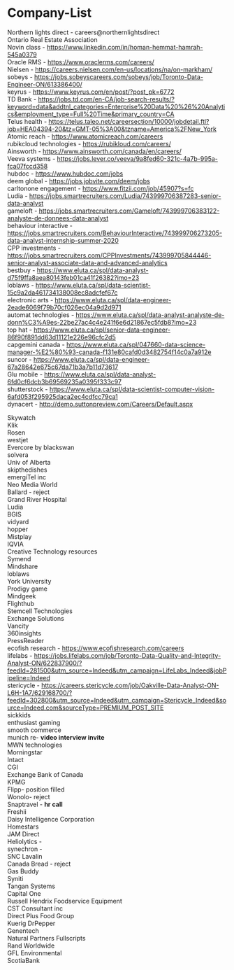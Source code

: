 # Company-List
Northern lights direct - careers@northernlightsdirect<br>
Ontario Real Estate Association<br>
Novin class - https://www.linkedin.com/in/homan-hemmat-hamrah-545a0379<br>
Oracle RMS - https://www.oraclerms.com/careers/<br>
Nielsen - https://careers.nielsen.com/en-us/locations/na/on-markham/<br>
sobeys - https://jobs.sobeyscareers.com/sobeys/job/Toronto-Data-Engineer-ON/613386400/<br>
keyrus - https://www.keyrus.com/en/post/?post_pk=6772<br>
TD Bank - https://jobs.td.com/en-CA/job-search-results/?keyword=data&addtnl_categories=Enterprise%20Data%20%26%20Analytics&employment_type=Full%20Time&primary_country=CA<br>
Telus health - https://telus.taleo.net/careersection/10000/jobdetail.ftl?job=HEA04394-20&tz=GMT-05%3A00&tzname=America%2FNew_York<br>
Atomic reach - https://www.atomicreach.com/careers<br>
rubikcloud technologies - https://rubikloud.com/careers/<br>
Ainsworth - https://www.ainsworth.com/canada/en/careers/<br>
Veeva systems - https://jobs.lever.co/veeva/9a8fed60-321c-4a7b-995a-fca07fccd358<br>
hubdoc - https://www.hubdoc.com/jobs<br>
deem global - https://jobs.jobvite.com/deem/jobs<br>
carltonone engagement - https://www.fitzii.com/job/45907?s=fc<br>
Ludia - https://jobs.smartrecruiters.com/Ludia/743999706387283-senior-data-analyst<br>
gameloft - https://jobs.smartrecruiters.com/Gameloft/743999706383122-analyste-de-donnees-data-analyst<br>
behaviour interactive - https://jobs.smartrecruiters.com/BehaviourInteractive/743999706273205-data-analyst-internship-summer-2020<br>
CPP investments - https://jobs.smartrecruiters.com/CPPInvestments/743999705844446-senior-analyst-associate-data-and-advanced-analytics<br>
bestbuy - https://www.eluta.ca/spl/data-analyst-d75f9ffa8aea80143feb01ca41f26382?imo=23<br>
loblaws - https://www.eluta.ca/spl/data-scientist-15c9a2da461734138008ec8adcfef67c<br>
electronic arts - https://www.eluta.ca/spl/data-engineer-2eade6069f79b70cf026ec04a9d2d971<br>
automat technologies - https://www.eluta.ca/spl/data-analyst-analyste-de-donn%C3%A9es-22be27ac4c4e241f6e6d21867ec5fdb8?imo=23<br>
top hat - https://www.eluta.ca/spl/senior-data-engineer-86f90f891dd63d11121e226e96cfc2d5<br>
capgemini canada - https://www.eluta.ca/spl/047660-data-science-manager-%E2%80%93-canada-f131e80cafd0d3482754f14c0a7a912e<br>
suncor - https://www.eluta.ca/spl/data-engineer-67a28642e675c67da71b3a7b11d73617<br>
Glu mobile - https://www.eluta.ca/spl/data-analyst-6fd0cf6dcb3b69569235a0395f333c97<br>
shutterstock - https://www.eluta.ca/spl/data-scientist-computer-vision-6afd053f295925daca2ec4cdfcc79ca1<br>
dynacert - http://demo.suttonpreview.com/Careers/Default.aspx<br>

Skywatch<br>
Klik<br>
Rosen<br>
westjet<br>
Evercore by blackswan<br>
solvera<br>
Univ of Alberta<br>
skipthedishes <br>
emergiTel inc<br>
Neo Media World<br>
Ballard - reject<br>
Grand River Hospital<br>
Ludia<br>
BGIS<br>
vidyard<br>
hopper<br>
Mistplay<br>
IQVIA<br>
Creative Technology resources<br>
Symend<br>
Mindshare<br>
loblaws<br>
York University<br>
Prodigy game<br>
Mindgeek<br>
Flighthub<br>
Stemcell Technologies<br>
Exchange Solutions<br>
Vancity<br>
360insights<br>
PressReader<br>
ecofish research - https://www.ecofishresearch.com/careers<br>
lifelabs - https://jobs.lifelabs.com/job/Toronto-Data-Quality-and-Integrity-Analyst-ON/622837900/?feedId=281500&utm_source=Indeed&utm_campaign=LifeLabs_Indeed&jobPipeline=Indeed<br>
stericycle - https://careers.stericycle.com/job/Oakville-Data-Analyst-ON-L6H-1A7/629168700/?feedId=302800&utm_source=Indeed&utm_campaign=Stericycle_Indeed&source=Indeed.com&sourceType=PREMIUM_POST_SITE<br>
sickkids<br>
enthusiast gaming<br>
smooth commerce<br>
munich re- <strong>video interview invite</strong><br> 
MWN technologies<br>
Morningstar<br>
Intact<br>
CGI<br>
Exchange Bank of Canada<br>
KPMG<br>
Flipp- position filled<br> 
Wonolo- reject<br> 
Snaptravel - <strong>hr call</strong><br>
Freshii<br>
Daisy Intelligence Corporation<br>
Homestars<br>
JAM Direct<br>
Heliolytics -<br>
synechron -<br>
SNC Lavalin<br>
Canada Bread - reject<br>
Gas Buddy<br>
Syniti <br>
Tangan Systems<br>
Capital One<br>
Russell Hendrix Foodservice Equipment<br>
CST Consultant inc <br>
Direct Plus Food Group<br>
Kuerig DrPepper<br>
Genentech<br>
Natural Partners Fullscripts<br>
Rand Worldwide <br>
GFL Environmental<br>
ScotiaBank<br>

